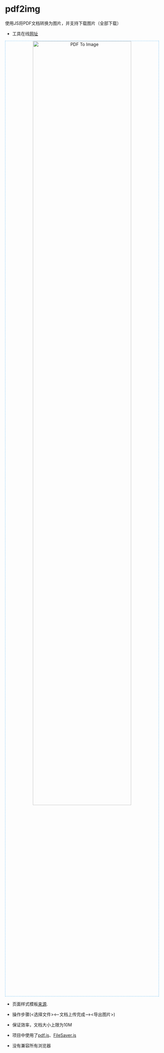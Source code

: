 # pdf2img
使用JS将PDF文档转换为图片，并支持下载图片（全部下载）

* 工具在线[网址](https://xxlllq.github.io/pdf2img)
<div align=center style="border:1px dashed #78C3F3"><img width="80%" height="auto" src="https://github.com/xxlllq/pdf2img/blob/master/img/pdf2img.jpg" alt="PDF To Image" title="PDF To Image"/></div>

* 页面样式模板[来源](https://codepen.io/roydigerhund/pen/OMreoV).

* 操作步骤(<选择文件><--文档上传完成--><导出图片>)

* 保证效率，文档大小上限为10M

* 项目中使用了[pdf.js](http://mozilla.github.io/pdf.js/)、[FileSaver.js](https://github.com/eligrey/FileSaver.js/)

* 没有兼容所有浏览器
